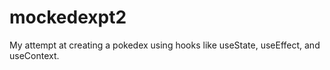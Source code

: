 # mockedexpt2
My attempt at creating a pokedex using hooks like useState, useEffect, and useContext. 
